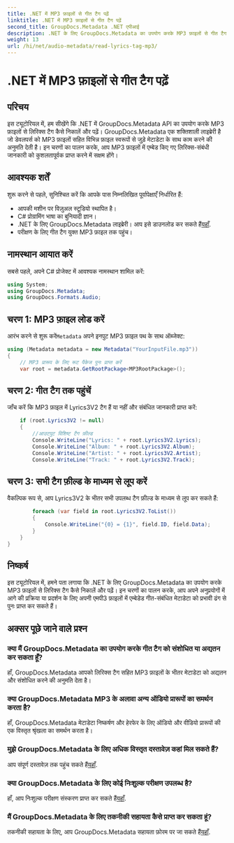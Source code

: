 ```yaml
---
title: .NET में MP3 फ़ाइलों से गीत टैग पढ़ें
linktitle: .NET में MP3 फ़ाइलों से गीत टैग पढ़ें
second_title: GroupDocs.Metadata .NET एपीआई
description: .NET के लिए GroupDocs.Metadata का उपयोग करके MP3 फ़ाइलों से गीत टैग निकालने का तरीका जानें। हमारे चरण-दर-चरण ट्यूटोरियल का अनुसरण करें।
weight: 13
url: /hi/net/audio-metadata/read-lyrics-tag-mp3/
---
```


# .NET में MP3 फ़ाइलों से गीत टैग पढ़ें

## परिचय
इस ट्यूटोरियल में, हम सीखेंगे कि .NET में GroupDocs.Metadata API का उपयोग करके MP3 फ़ाइलों से लिरिक्स टैग कैसे निकालें और पढ़ें। GroupDocs.Metadata एक शक्तिशाली लाइब्रेरी है जो डेवलपर्स को MP3 फ़ाइलों सहित विभिन्न फ़ाइल स्वरूपों से जुड़े मेटाडेटा के साथ काम करने की अनुमति देती है। इन चरणों का पालन करके, आप MP3 फ़ाइलों में एम्बेड किए गए लिरिक्स-संबंधी जानकारी को कुशलतापूर्वक प्राप्त करने में सक्षम होंगे।
## आवश्यक शर्तें
शुरू करने से पहले, सुनिश्चित करें कि आपके पास निम्नलिखित पूर्वापेक्षाएँ निर्धारित हैं:
- आपकी मशीन पर विज़ुअल स्टूडियो स्थापित है।
- C# प्रोग्रामिंग भाषा का बुनियादी ज्ञान।
-  .NET के लिए GroupDocs.Metadata लाइब्रेरी। आप इसे डाउनलोड कर सकते हैं[यहाँ](https://releases.groupdocs.com/metadata/net/).
- परीक्षण के लिए गीत टैग युक्त MP3 फ़ाइल तक पहुंच।

## नामस्थान आयात करें
सबसे पहले, अपने C# प्रोजेक्ट में आवश्यक नामस्थान शामिल करें:
```csharp
using System;
using GroupDocs.Metadata;
using GroupDocs.Formats.Audio;
```
## चरण 1: MP3 फ़ाइल लोड करें
 आरंभ करने से शुरू करें`Metadata` अपने इनपुट MP3 फ़ाइल पथ के साथ ऑब्जेक्ट:
```csharp
using (Metadata metadata = new Metadata("YourInputFile.mp3"))
{
    // MP3 प्रारूप के लिए रूट पैकेज पुनः प्राप्त करें
    var root = metadata.GetRootPackage<MP3RootPackage>();
```
## चरण 2: गीत टैग तक पहुंचें
जाँच करें कि MP3 फ़ाइल में Lyrics3V2 टैग हैं या नहीं और संबंधित जानकारी प्राप्त करें:
```csharp
    if (root.Lyrics3V2 != null)
    {
        //आउटपुट विशिष्ट टैग फ़ील्ड
        Console.WriteLine("Lyrics: " + root.Lyrics3V2.Lyrics);
        Console.WriteLine("Album: " + root.Lyrics3V2.Album);
        Console.WriteLine("Artist: " + root.Lyrics3V2.Artist);
        Console.WriteLine("Track: " + root.Lyrics3V2.Track);
```
## चरण 3: सभी टैग फ़ील्ड के माध्यम से लूप करें
वैकल्पिक रूप से, आप Lyrics3V2 के भीतर सभी उपलब्ध टैग फ़ील्ड के माध्यम से लूप कर सकते हैं:
```csharp
        foreach (var field in root.Lyrics3V2.ToList())
        {
            Console.WriteLine("{0} = {1}", field.ID, field.Data);
        }
    }
}
```

## निष्कर्ष
इस ट्यूटोरियल में, हमने पता लगाया कि .NET के लिए GroupDocs.Metadata का उपयोग करके MP3 फ़ाइलों से लिरिक्स टैग कैसे निकालें और पढ़ें। इन चरणों का पालन करके, आप अपने अनुप्रयोगों में आगे की प्रक्रिया या प्रदर्शन के लिए अपनी एमपी3 फ़ाइलों में एम्बेडेड गीत-संबंधित मेटाडेटा को प्रभावी ढंग से पुनः प्राप्त कर सकते हैं।

## अक्सर पूछे जाने वाले प्रश्न
### क्या मैं GroupDocs.Metadata का उपयोग करके गीत टैग को संशोधित या अद्यतन कर सकता हूँ?
हाँ, GroupDocs.Metadata आपको लिरिक्स टैग सहित MP3 फ़ाइलों के भीतर मेटाडेटा को अद्यतन और संशोधित करने की अनुमति देता है।
### क्या GroupDocs.Metadata MP3 के अलावा अन्य ऑडियो प्रारूपों का समर्थन करता है?
हाँ, GroupDocs.Metadata मेटाडेटा निष्कर्षण और हेरफेर के लिए ऑडियो और वीडियो प्रारूपों की एक विस्तृत श्रृंखला का समर्थन करता है।
### मुझे GroupDocs.Metadata के लिए अधिक विस्तृत दस्तावेज़ कहां मिल सकते हैं?
 आप संपूर्ण दस्तावेज़ तक पहुंच सकते हैं[यहाँ](https://tutorials.groupdocs.com/metadata/net/).
### क्या GroupDocs.Metadata के लिए कोई निःशुल्क परीक्षण उपलब्ध है?
 हाँ, आप निःशुल्क परीक्षण संस्करण प्राप्त कर सकते हैं[यहाँ](https://releases.groupdocs.com/).
### मैं GroupDocs.Metadata के लिए तकनीकी सहायता कैसे प्राप्त कर सकता हूं?
 तकनीकी सहायता के लिए, आप GroupDocs.Metadata सहायता फ़ोरम पर जा सकते हैं[यहाँ](https://forum.groupdocs.com/c/metadata/14).
